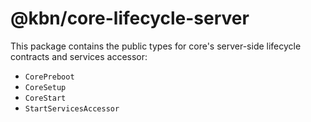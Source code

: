 # @kbn/core-lifecycle-server

This package contains the public types for core's server-side lifecycle contracts and services accessor:
- `CorePreboot`
- `CoreSetup`
- `CoreStart`
- `StartServicesAccessor`
